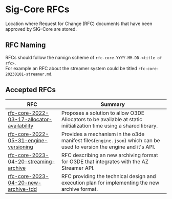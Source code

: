 # Sig-Core RFCs

Location where Request for Change (RFC) documents that have been approved by SIG-Core are stored.  

## RFC Naming

RFCs should follow the namign scheme of `rfc-core-YYYY-MM-DD-<title of rfc>`.  
For example an RFC about the streamer system could be titled `rfc-core-20230101-streamer.md`.  

## Accepted RFCs

 RFC |Summary |
|---|---|
|[rfc-core-2022-03-17-allocator-availability](./rfc-core-2022-03-17-allocator-availability.md)| Proposes a solution to allow O3DE Allocators to be available at static iniitialization time using a shared library.|
|[rfc-core-2022-05-31-engine-versioning](./rfc-core-2022-05-31-engine-versioning.md)| Provides a mechanism in the o3de manifest files(`engine.json`) which can be used to version the engine and it's API.|
|[rfc-core-2023-04-20-streaming-archive](./rfc-core-2023-04-20-streaming-archive.md)| RFC describing an new archiving format for O3DE that integrates with the AZ Streamer API.|
|[rfc-core-2023-04-20-new-archive-tdd](./rfc-core-2023-04-20-new-archive-tdd.md)| RFC providing the technical design and execution plan for implementing the new archive format.|

